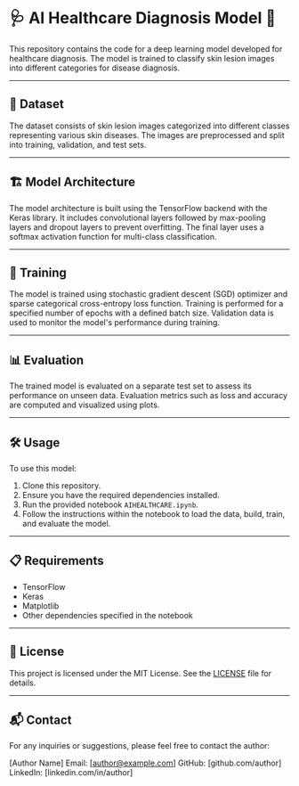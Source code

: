 # 🩺 AI Healthcare Diagnosis Model 🧬

This repository contains the code for a deep learning model developed for healthcare diagnosis. The model is trained to classify skin lesion images into different categories for disease diagnosis.

---

## 📂 Dataset

The dataset consists of skin lesion images categorized into different classes representing various skin diseases. The images are preprocessed and split into training, validation, and test sets.

---

## 🏗️ Model Architecture

The model architecture is built using the TensorFlow backend with the Keras library. It includes convolutional layers followed by max-pooling layers and dropout layers to prevent overfitting. The final layer uses a softmax activation function for multi-class classification.


---

## 🚀 Training

The model is trained using stochastic gradient descent (SGD) optimizer and sparse categorical cross-entropy loss function. Training is performed for a specified number of epochs with a defined batch size. Validation data is used to monitor the model's performance during training.

---

## 📊 Evaluation

The trained model is evaluated on a separate test set to assess its performance on unseen data. Evaluation metrics such as loss and accuracy are computed and visualized using plots.

---

## 🛠️ Usage

To use this model:

1. Clone this repository.
2. Ensure you have the required dependencies installed.
3. Run the provided notebook `AIHEALTHCARE.ipynb`.
4. Follow the instructions within the notebook to load the data, build, train, and evaluate the model.

---

## 📋 Requirements

- TensorFlow
- Keras
- Matplotlib
- Other dependencies specified in the notebook

---

## 📄 License

This project is licensed under the MIT License. See the [LICENSE](LICENSE) file for details.

---

## 📬 Contact

For any inquiries or suggestions, please feel free to contact the author:

[Author Name]
Email: [author@example.com]
GitHub: [github.com/author]
LinkedIn: [linkedin.com/in/author]
